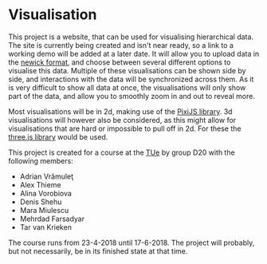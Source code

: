 # Visualisation
This project is a website, that can be used for visualising hierarchical data. The site is currently being created and isn't near ready, so a link to a working demo will be added at a later date. It will allow you to upload data in the [newick format](https://en.wikipedia.org/wiki/Newick_format), and choose between several different options to visualise this data. Multiple of these visualisations can be shown side by side, and interactions with the data will be synchronized across them. As it is very difficult to show all data at once, the visualisations will only show part of the data, and allow you to smoothly zoom in and out to reveal more. 

Most visualisations will be in 2d, making use of the [PixiJS library](http://www.pixijs.com/).
3d visualisations will however also be considered, as this might allow for visualisations that are hard or impossible to pull off in 2d. For these the [three.js library](https://threejs.org/) would be used. 

This project is created for a course at the [TUe](https://www.tue.nl/) by group D20 with the following members:
* Adrian Vrămuleţ
* Alex Thieme
* Alina Vorobiova
* Denis Shehu
* Mara Miulescu
* Mehrdad Farsadyar
* Tar van Krieken

The course runs from 23-4-2018 until 17-6-2018. The project will probably, but not necessarily, be in its finished state at that time. 
